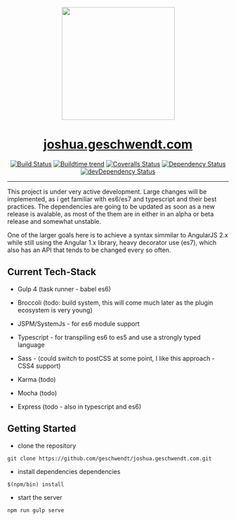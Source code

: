 <p align="center">
  <a href="http://joshua.geschwendt.com">
    <img height="257" width="257" src="https://avatars0.githubusercontent.com/u/9220949?v=3&s=460">
  </a>
</p>

<h1 align="center"><a href="joshua.geschwendt.com">joshua.geschwendt.com</h1>

<p align="center">
  <a href="https://travis-ci.org/geschwendt/joshua.geschwendt.com"><img alt="Build Status" src="https://img.shields.io/travis/geschwendt/joshua.geschwendt.com/master.svg?style=flat"/></a>
  <a href="https://buildtimetrend.herokuapp.com/dashboard/geschwendt/joshua.geschwendt.com/"><img alt="Buildtime trend" src="https://buildtimetrend.herokuapp.com/badge/geschwendt/joshua.geschwendt.com/latest"/></a>
  <a href="https://coveralls.io/r/geshwendt/joshua.geschwendt.com?branch=master"><img alt="Coveralls Status" src="http://img.shields.io/coveralls/geschwendt/joshua.geschwendt.com.svg?style=flat"/></a>
  <a href="https://david-dm.org/geschwendt/joshua.geschwendt.com"><img alt="Dependency Status" src="https://david-dm.org/geschwendt/joshua.geschwendt.com.svg?style=flat"/></a>
  <a href="https://david-dm.org/geschwendt/joshua.geschwendt.com#info=devDependencies"><img alt="devDependency Status" src="https://david-dm.org/geschwendt/joshua.geschwendt.com/dev-status.svg?style=flat"/></a>	  
</p>

<!-- ----------------------------------------------------------------------- -->

[joshua.geschwendt.com]: http://joshua.geschwendt.com

[travis-url]: https://travis-ci.org/geschwendt/joshua.geschwendt.com
[travis-image]: https://img.shields.io/travis/geschwendt/joshua.geschwendt.com/master.svg?style=flat

[buildtime-trend-url]: https://buildtimetrend.herokuapp.com/dashboard/geschwendt/joshua.geschwendt.com/
[buildtime-trend-image]: https://buildtimetrend.herokuapp.com/badge/geschwendt/joshua.geschwendt.com/latest

[coveralls-url]: https://coveralls.io/r/geshwendt/joshua.geschwendt.com?branch=master
[coveralls-image]: http://img.shields.io/coveralls/geschwendt/joshua.geschwendt.com.svg?style=flat

[david-dependencies-url]: https://david-dm.org/geschwendt/joshua.geschwendt.com
[david-dependencies-image]: https://david-dm.org/geschwendt/joshua.geschwendt.com.svg?style=flat

[david-dev-dependencies-url]: https://david-dm.org/geschwendt/joshua.geschwendt.com#info=devDependencies
[david-dev-dependencies-image]: https://david-dm.org/geschwendt/joshua.geschwendt.com/dev-status.svg?style=flat

<!-- ----------------------------------------------------------------------- -->
________________________________________________________________________________


This project is under very active development. 
Large changes will be implemented, as i get familiar with es6/es7 and typescript and their best practices. 
The dependencies are going to be updated as soon as a new release is avalable, as most of the them are in either in an alpha or beta release and somewhat unstable.

One of the larger goals here is to achieve a syntax simmilar to AngularJS 2.x while still using the Angular 1.x library, heavy decorator use (es7), which also has an API that tends to be changed every so often.

## Current Tech-Stack

- Gulp 4 (task runner - babel es6)
- Broccoli (todo: build system, this will come much later as the plugin ecosystem is very young)
- JSPM/SystemJs - for es6 module support
- Typescript - for transpiling es6 to es5 and use a strongly typed language
- Sass - (could switch to postCSS at some point, I like this approach - CSS4 support)

- Karma (todo)
- Mocha (todo)

- Express (todo - also in typescript and es6) 

## Getting Started

- clone the repository
```shell
git clone https://github.com/geschwendt/joshua.geschwendt.com.git
```

- install dependencies dependencies
```shell
$(npm/bin) install
```

- start the server
```shell
npm run gulp serve
```
